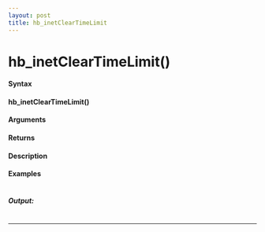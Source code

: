 ```yaml
---
layout: post
title: hb_inetClearTimeLimit
---
```


# hb_inetClearTimeLimit()


#### Syntax

#### hb_inetClearTimeLimit()

#### Arguments

#### Returns

#### Description

#### Examples

```

```

##### Output:

```

```

---